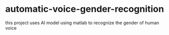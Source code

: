 # automatic-voice-gender-recognition
this project uses AI model using matlab to recognize the gender of human voice
